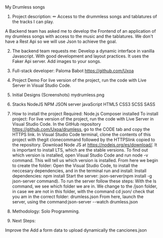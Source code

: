 My Drumless songs
1. Project description:
✏
 Access to the drummless songs and tablatures of the tracks I can play.

A Backend team has asked me to develop the Frontend of an application of my drumless songs with access to the music and the tablatures. We don't have a Rest Api so we will use Json to achieve the goal.

2. The backend team requests me:
Develop a dynamic interface in vanilla Javascript. With good development and layout practices.
It uses the Faker Api server.
Add images to your songs.
3. Full-stack developer:
Paloma Babot https://github.com/Uxoa
4. Project Demo
For live version of the project, run the code with Live Server in Visual Studio Code.

5. Initial Designs (Screenshots)
mydrumless.png

6. Stacks
NodeJS
NPM
JSON server
javaScript
HTML5 
CSS3 
SCSS
SASS

7. How to install the project
Required:
Node.js
Composer installed
To install project:
For live version of the project, run the code with Live Server in Visual Studio Code.
In the GitHub repository https://github.com/Uxoa/drumless, go to the CODE tab and copy the HTTPS link.
In Visual Studio Code terminal, clone the contents of this project with thegit clonecommand followed by the HTTPSlink copied to the repository.
Download Node JS at https://nodejs.org/es/download/. 
It is important to install LTS, which are the stable versions.
To find out which version is installed, open Visual Studio Code and run node -v command.
This will tell us which version is installed.
From here we begin to create the folder:
Open the Visual Studio Code, to install the neccesary dependencies, and in the terminal run and install:
Install dependencies: npm install 
Start the server: json-server(npm install -g json-server command).
To run the server follow these steps:
With the ls command, we see which folder we are in.
We change to the /json folder, in case we are not in this folder, with the command cd json/
check that you am in the correct folder: drumless.json
From here, launch the server, using the command:json-server --watch drumless.json
8. Methodology:
Solo Programming.
9. Next Steps:

Improve the 
Add a form data to upload dynamically the canciones.json